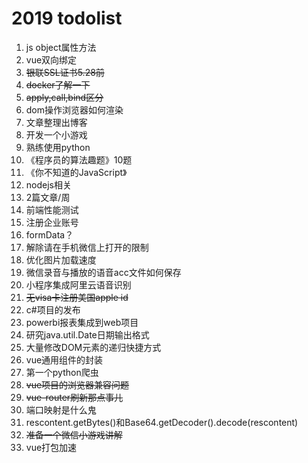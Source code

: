 # 2019 todolist
1. js object属性方法
1. vue双向绑定
1. ~~银联SSL证书5.28前~~
1. ~~docker了解一下~~
1. ~~apply,call,bind区分~~
1. dom操作浏览器如何渲染
1. 文章整理出博客
1. 开发一个小游戏
1. 熟练使用python
1. 《程序员的算法趣题》10题
1. 《你不知道的JavaScript》
1. nodejs相关
1. 2篇文章/周
1. 前端性能测试
1. 注册企业账号
1.  formData？
1. 解除请在手机微信上打开的限制
1. 优化图片加载速度
1. 微信录音与播放的语音acc文件如何保存
1. 小程序集成阿里云语音识别
1. ~~无visa卡注册美国apple id~~
1. c#项目的发布
1. powerbi报表集成到web项目
1. 研究java.util.Date日期输出格式
1. 大量修改DOM元素的递归快捷方式
1. vue通用组件的封装
1. 第一个python爬虫
1. ~~vue项目的浏览器兼容问题~~
1. ~~vue-router刷新那点事儿~~
1. 端口映射是什么鬼
1. rescontent.getBytes()和Base64.getDecoder().decode(rescontent)
1. ~~准备一个微信小游戏讲解~~
1. vue打包加速
